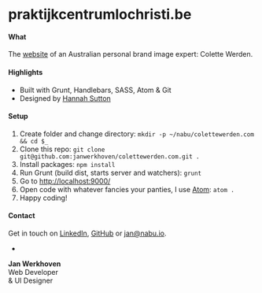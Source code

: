 # praktijkcentrumlochristi.be

#### What
The [website](http://colettewerden.com/) of an Australian personal brand image expert: Colette Werden.

#### Highlights
* Built with Grunt, Handlebars, SASS, Atom & Git
* Designed by [Hannah Sutton](http://hannahsuttondesign.com/)

#### Setup
1. Create folder and change directory: `mkdir -p ~/nabu/colettewerden.com && cd $_`
2. Clone this repo: `git clone git@github.com:janwerkhoven/colettewerden.com.git .`
3. Install packages: `npm install`
4. Run Grunt (build dist, starts server and watchers): `grunt`
5. Go to [http://localhost:9000/](http://localhost:9000/)
6. Open code with whatever fancies your panties, I use [Atom](https://atom.io/): `atom .`
7. Happy coding!

#### Contact
Get in touch on [LinkedIn](https://au.linkedin.com/pub/jan-werkhoven/10/64/b30), [GitHub](https://github.com/janwerkhoven) or <a href="mailto:jan@nabu.io">jan@nabu.io</a>.

-

**Jan Werkhoven**  
Web Developer  
& UI Designer

